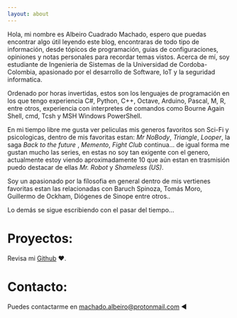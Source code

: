 ```yaml
---
layout: about
---
```


Hola, mi nombre es Albeiro Cuadrado Machado, espero que puedas encontrar algo útil leyendo este blog, encontraras de todo tipo de información, desde tópicos de programación, guias de configuraciones, opiniones y notas personales para recordar temas vistos. Acerca de mí, soy estudiante de Ingenieria de Sistemas de la Universidad de Cordoba-Colombia, apasionado por el desarrollo de Software, IoT y la seguridad informatica. 

Ordenado por horas invertidas, estos son los lenguajes de programación en los que tengo experiencia C#, Python, C++, Octave, Arduino, Pascal, M, R, entre otros, experiencia con interpretes de comandos como  Bourne Again Shell, cmd, Tcsh y MSH Windows PowerShell. 

En mi tiempo libre me gusta ver peliculas mis generos favoritos son Sci-Fi y psicologicas, dentro de mis favoritas estan: *Mr NoBody*, *Triangle*, *Looper*, la saga *Back to the future* , *Memento*, *Fight Club* continua...  de igual forma me gustan mucho las series, en estas no soy tan exigente con el genero, actualmente estoy viendo aproximadamente 10 que aún estan en trasmisión puedo destacar de ellas *Mr. Robot* y *Shameless (US)*. 

Soy un apasionado por la fílosofia en general  dentro de mis vertienes favoritas estan las relacionadas con Baruch Spinoza, Tomás Moro, Guillermo de Ockham, Diógenes de Sinope entre otros..

Lo demás se sigue escribiendo con el pasar del tiempo...

# Proyectos:
Revisa mi [Github](https://github.com/albcm) ♥.

# Contacto:
Puedes contactarme en [machado.albeiro@protonmail.com](https://albcm.github.io/me/) ◄
